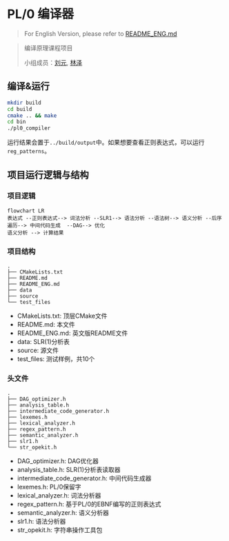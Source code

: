 # PL/0 编译器

> For English Version, please refer to [README_ENG.md](README_ENG.md)

> 编译原理课程项目
>
> 小组成员：[刘元](https://github.com/LiuYuan-SHU), [林泽](https://github.com/BlankAino)

## 编译&运行

```bash
mkdir build
cd build
cmake .. && make
cd bin
./pl0_compiler
```

运行结果会置于`../build/output`中。如果想要查看正则表达式，可以运行`reg_patterns`。

## 项目运行逻辑与结构

### 项目逻辑

```mermaid
flowchart LR
表达式 --正则表达式--> 词法分析 --SLR1--> 语法分析 --语法树--> 语义分析 --后序遍历--> 中间代码生成  --DAG--> 优化
语义分析 --> 计算结果
```

### 项目结构

```
.
├── CMakeLists.txt
├── README.md
├── README_ENG.md
├── data
├── source
└── test_files
```

* CMakeLists.txt: 顶层CMake文件
* README.md: 本文件
* README_ENG.md: 英文版README文件
* data: SLR(1)分析表
* source: 源文件
* test_files: 测试样例，共10个

### 头文件

```
.
├── DAG_optimizer.h
├── analysis_table.h
├── intermediate_code_generator.h
├── lexemes.h
├── lexical_analyzer.h
├── regex_pattern.h
├── semantic_analyzer.h
├── slr1.h
└── str_opekit.h
```

* DAG_optimizer.h: DAG优化器
* analysis_table.h: SLR(1)分析表读取器
* intermediate_code_generator.h: 中间代码生成器
* lexemes.h: PL/0保留字
* lexical_analyzer.h: 词法分析器
* regex_pattern.h: 基于PL/0的EBNF编写的正则表达式
* semantic_analyzer.h: 语义分析器
* slr1.h: 语法分析器
* str_opekit.h: 字符串操作工具包